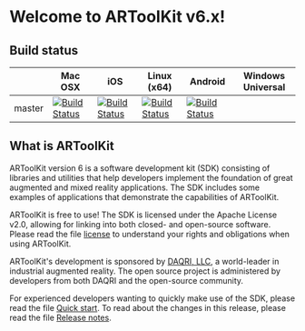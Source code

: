 Welcome to ARToolKit v6.x!
==========================

## Build status

|   | Mac OSX  | iOS  | Linux (x64)  | Android  | Windows Universal  |
|---|---                 |---             |---                   |---                 |---                           |
|master| [![Build Status](https://www.bitrise.io/app/e6b68650571883a7.svg?token=75RLru3r4zlSlFha90lmgw&branch=master)](https://www.bitrise.io/app/e6b68650571883a7) | [![Build Status](https://www.bitrise.io/app/affadc0ef14f2a3f.svg?token=90BTZy6GCrSB53m6wQvdjw&branch=master)](https://www.bitrise.io/app/affadc0ef14f2a3f) | [![Build Status](https://www.bitrise.io/app/96963f28b4711e8e.svg?token=p-K8m-PuJ1BEWhm3bGuQfA&branch=master)](https://www.bitrise.io/app/96963f28b4711e8e) | [![Build Status](https://www.bitrise.io/app/e2ee362595c5f973.svg?token=-4Uh_ZLrNveO-hRnCEc3eA&branch=master)](https://www.bitrise.io/app/e2ee362595c5f973) |   |

## What is ARToolKit
ARToolKit version 6 is a software development kit (SDK) consisting of libraries and utilities that help developers implement the foundation of great augmented and mixed reality applications. The SDK includes some examples of applications that demonstrate the capabilities of ARToolKit.

ARToolKit is free to use! The SDK is licensed under the Apache License v2.0, allowing for linking into both closed- and open-source software. Please read the file [license](LICENSE.txt) to understand your rights and obligations when using ARToolKit.

ARToolKit's development is sponsored by [DAQRI, LLC](http://daqri.com), a world-leader in industrial augmented reality. The open source project is administered by developers from both DAQRI and the open-source community.

For experienced developers wanting to quickly make use of the SDK, please read the file [Quick start](Quick%20start.md). To read about the changes in this release, please read the file [Release notes](Release%20notes.md).
